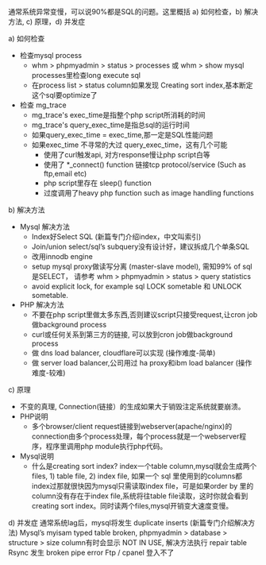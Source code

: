 通常系统异常变慢，可以说90%都是SQL的问题。这里概括 a) 如何检查，b) 解决方法, c) 原理，d) 并发症

a) 如何检查
- 检查mysql process
    - whm > phpmyadmin > status > processes 或 whm > show mysql processes里检查long execute sql
    - 在process list > status column如果发现 Creating sort index,基本断定这个sql要optimize了
- 检查 mg_trace
    - mg_trace's exec_time是指整个php script所消耗的时间
    - mg_trace's query_exec_time是指总sql的运行时间
    - 如果query_exec_time = exec_time,那一定是SQL性能问题
    - 如果exec_time 不寻常的大过 query_exec_time，这有几个可能
        - 使用了curl触发api, 对方response慢让php script白等
        - 使用了 *_connect() function 链接tcp protocol/service (Such as ftp,email etc)
        - php script里存在 sleep() function
        - 过度调用了heavy php function such as image handling functions


b) 解决方法
- Mysql 解决方法
    - Index好Select SQL (新篇专门介绍index，中文叫索引)
    - Join/union select/sql’s subquery没有设计好，建议拆成几个单条SQL
    - 改用innodb engine
    - setup mysql proxy做读写分离 (master-slave model), 需知99% of sql 是SELECT， 请参考 whm > phpmyadmin > status > query statistics
    - avoid explicit lock, for example sql LOCK sometable 和 UNLOCK sometable.
- PHP 解决方法
    - 不要在php script里做太多东西,否则建议script只接受request,让cron job做background process
    - curl或任何关系到第三方的链接, 可以放到cron job做background process
    - 做 dns load balancer, cloudflare可以实现 (操作难度-简单)
    - 做 server load balancer,公司用过 ha proxy和ibm load balancer (操作难度-较难)

c) 原理
- 不变的真理, Connection(链接）的生成如果大于销毁注定系统就要崩溃。
- PHP说明
    - 多个browser/client request链接到webserver(apache/nginx)的connection由多个process处理，每个process就是一个webserver程序，程序里调用php module执行php代码。
- Mysql说明
    - 什么是creating sort index? index一个table column,mysql就会生成两个files, 1) table file, 2) index file, 如果一个 sql 里使用到的columns都index过那就很快因为mysql只需读取index file，可是如果order by 里的column没有存在于index file,系统将往table file读取，这时你就会看到 creating sort index。同时读两个files,mysql开销变大速度变慢。

d) 并发症
通常系统lag后，mysql将发生 duplicate inserts (新篇专门介绍解决方法)
Mysql’s myisam typed table broken, phpmyadmin > database > structure > size column有时会显示 NOT IN USE, 解决方法执行 repair table
Rsync 发生 broken pipe error
Ftp / cpanel 登入不了
